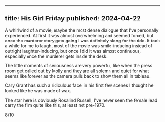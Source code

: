 ----
title: His Girl Friday
published: 2024-04-22
----

A whirlwind of a movie, maybe the most dense dialogue that I've personally experienced. At first it was almost overwhelming and seemed forced, but once the murderer story gets going I was definitely along for the ride. It took a while for me to laugh, most of the movie was smile-inducing instead of outright laughter-inducing, but once I did it was almost continuous, especially once the murderer gets inside the desk.

The little moments of seriousness are very powerful, like when the press room get called out by Molly and they are all solemn and quiet for what seems like forever as the camera pulls back to show them all in tableau.

Cary Grant has such a ridiculous face, in his first few scenes I thought he looked like he was made of wax.

The star here is obviously Rosalind Russell, I've never seen the female lead carry the film quite like this, at least not pre-1970.

8/10
